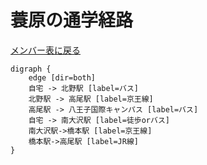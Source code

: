 # 蓑原の通学経路

[メンバー表に戻る](member.md#メンバー表)

```graphviz
digraph {
    edge [dir=both]
    自宅 -> 北野駅 [label=バス]
    北野駅 -> 高尾駅 [label=京王線]
    高尾駅 -> 八王子国際キャンパス [label=バス]
    自宅 -> 南大沢駅 [label=徒歩orバス]
    南大沢駅->橋本駅 [label=京王線]
    橋本駅->高尾駅 [label=JR線]
}
```
